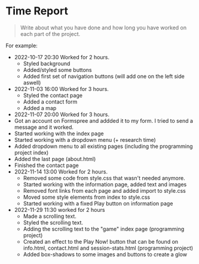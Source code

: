# Time Report

> Write about what you have done and how long you have worked on each part of the project.

For example: 

- 2022-10-17 20:30 Worked for 2 hours.
  - Styled background
  - Added/styled some buttons
  - Added first set of navigation buttons (will add one on the left side aswell)
- 2022-11-03 16:00 Worked for 3 hours.
  - Styled the contact page
  - Added a contact form
  - Added a map
- 2022-11-07 20:00 Worked for 3 hours.
 - Got an account on Formspree and addded it to my form. I tried to send a message and it worked.
 - Started working with the index page
 - Started working with a dropdown menu (+ research time)
 - Added dropdown menu to all existing pages (including the programming project index)
 - Added the last page (about.html)
 - Finished the contact page
- 2022-11-14 13:00 Worked for 2 hours.
  - Removed some code from style.css that wasn't needed anymore. 
  - Started working with the information page, added text and images
  - Removed font links from each page and added import to style.css
  - Moved some style elements from index to style.css 
  - Started working with a fixed Play button on information page
- 2022-11-29 11:30 worked for 2 hours
  - Made a scrolling text. 
  - Styled the scrolling text.
  - Adding the scrolling text to the "game" index page (programming project)
  - Created an effect to the Play Now! button that can be found on info.html, contact.html and session-stats.html (programming project)
  - Added box-shadows to some images and buttons to create a glow